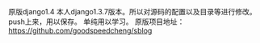 原版django1.4
本人django1.3.7版本。所以对源码的配置以及目录等进行修改。push上来，用以保存。
单纯用以学习。
原版项目地址：https://github.com/goodspeedcheng/sblog
